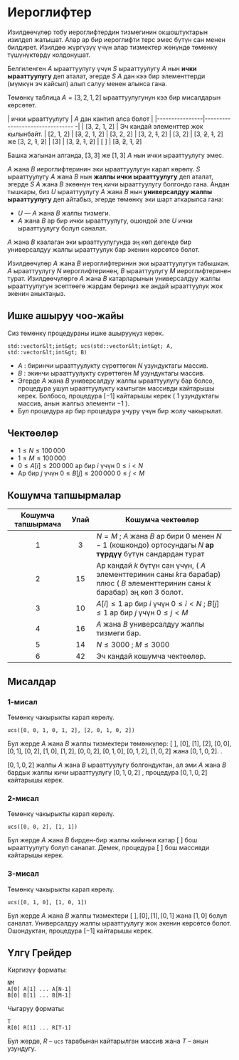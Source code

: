 # Иероглифтер

Изилдөөчүлөр тобу иероглифтердин тизмегинин окшоштуктарын изилдеп жатышат.
Алар ар бир иероглифти терс эмес бүтүн сан менен билдирет.
Изилдөө жүргүзүү үчүн алар тизмектер жөнүндө төмөнкү түшүнүктөрдү колдонушат.

Белгиленген $A$ ырааттуулугу үчүн $S$ ырааттуулугу $A$ нын **ички ырааттуулугу** деп аталат, эгерде $S$ $A$ дан кээ бир элементтерди (мүмкүн эч кайсыл) алып салуу менен алынса гана.

Төмөнкү таблица $A = [3, 2, 1, 2]$ ырааттуулугунун кээ бир мисалдарын көрсөтөт.

| ички ырааттуулугу | $A$ дан кантип алса болот  |
|----------------|-------------------------------- -|
| [3, 2, 1, 2] | Эч кандай элементтер жок кылынбайт.
| [2, 1, 2] | [<s>3</s>, 2, 1, 2]
| [3, 2, 2] | [3, 2, <s>1</s>, 2]
| [3, 2] | [3, <s>2</s>, <s>1</s>, 2] же [3, 2, <s>1</s>, <s>2</s>]
| [3] | [3, <s>2</s>, <s>1</s>, <s>2</s>]
| [ ] | [<s>3</s>, <s>2</s>, <s>1</s>, <s>2</s>]

Башка жагынан алганда, $[3, 3]$ же $[1, 3]$ $A$ нын ички ырааттуулугу эмес.

$A$ жана $B$ иероглифтеринин эки ырааттуулугун карап көрөлү.
$S$ ырааттуулугу $A$ жана $B$ нын **жалпы ички ырааттуулугу** деп аталат, эгерде $S$ $A$ жана $B$ экөөнүн тең кичи ырааттуулугу болгондо гана.
Андан тышкары, биз $U$ ырааттуулугу $A$ жана $B$ нын **универсалдуу жалпы ырааттуулугу** деп айтабыз, эгерде төмөнкү эки шарт аткарылса гана:
* $U$ — $A$ жана $B$ жалпы тизмеги.
* $A$ жана $B$ ар бир ички ырааттуулугу, ошондой эле $U$ ички ырааттуулугу болуп саналат.

$A$ жана $B$ каалаган эки ырааттуулугунда эң көп дегенде бир универсалдуу жалпы ырааттуулук бар экенин көрсөтсө болот.

Изилдөөчүлөр $A$ жана $B$ иероглифтеринин эки ырааттуулугун табышкан.
$A$ ырааттуулугу $N$ иероглифтеринен, $B$ ырааттуулугу $M$ иероглифтеринен турат.
Изилдөөчүлөргө $A$ жана $B$ катарларынын универсалдуу жалпы ырааттуулугун эсептөөгө жардам бериңиз же андай ырааттуулук жок экенин аныктаңыз.

## Ишке ашыруу чоо-жайы

Сиз төмөнкү процедураны ишке ашырууңуз керек.

```
std::vector&lt;int&gt; ucs(std::vector&lt;int&gt; A, std::vector&lt;int&gt; B)
```

* $A$ : биринчи ырааттуулукту сүрөттөгөн $N$ узундуктагы массив.
* $B$ : экинчи ырааттуулукту сүрөттөгөн $M$ узундуктагы массив.
* Эгерде $A$ жана $B$ универсалдуу жалпы ырааттуулугу бар болсо, процедура ушул ырааттуулукту камтыган массивди кайтарышы керек.
  Болбосо, процедура $[-1]$ кайтарышы керек ( $1$ узундуктагы массив, анын жалгыз элементи $-1$ ).
* Бул процедура ар бир процедура учуру үчүн бир жолу чакырылат.

## Чектөөлөр

* $1 \leq N \leq 100\,000$
* $1 \leq M \leq 100\,000$
* $0 \leq A[i] \leq 200\,000$ ар бир $i$ үчүн $0 \leq i < N$
* Ар бир $j$ үчүн $0 \leq B[j] \leq 200\,000$ $0 \leq j < M$

## Кошумча тапшырмалар

| Кошумча тапшырмача | Упай | Кошумча чектөөлөр |
| :-----: | :----: | -------------------------------- |
| 1 | $3$ | $N = M$ ; $A$ жана $B$ ар бири $0$ менен $N-1$ (кошкондо) ортосундагы $N$ **ар түрдүү** бүтүн сандардан турат 
| 2 | $15$ | Ар кандай $k$ бүтүн сан үчүн, ( $A$ элементтеринин саны $k$га барабар) плюс ( $B$ элементтеринин саны $k$ барабар) эң көп $3$ болот.
| 3 | $10$ | $A[i] \leq 1$ ар бир $i$ үчүн $0 \leq i < N$ ; $B[j] \leq 1$ ар бир $j$ үчүн $0 \leq j < M$
| 4 | $16$ | $A$ жана $B$ универсалдуу жалпы тизмеги бар.
| 5 | $14$ | $N \leq 3000$ ; $M \leq 3000$
| 6 | $42$ | Эч кандай кошумча чектөөлөр.

## Мисалдар

### 1-мисал

Төмөнкү чакырыкты карап көрөлү.

```
ucs([0, 0, 1, 0, 1, 2], [2, 0, 1, 0, 2])
```

Бул жерде $A$ жана $B$ жалпы тизмектери төмөнкүлөр:
$[\ ]$, $[0]$, $[1]$, $[2]$, $[0, 0]$, $[0, 1]$, $[0, 2]$, $[1, 0]$, $[1, 2]$, $[0, 0, 2]$, $[0, 1, 0]$, $[0, 1, 2]$, $[1, 0, 2]$ жана $[0, 1, 0, 2]$. .

$[0, 1, 0, 2]$ жалпы $A$ жана $B$ ырааттуулугу болгондуктан, ал эми $A$ жана $B$ бардык жалпы кичи ырааттуулугу $[0, 1, 0, 2]$ , процедура $[0, 1, 0, 2]$ кайтарышы керек.

### 2-мисал

Төмөнкү чакырыкты карап көрөлү.

```
ucs([0, 0, 2], [1, 1])
```

Бул жерде $A$ жана $B$ бирден-бир жалпы кийинки катар $[\ ]$ бош ырааттуулугу болуп саналат.
Демек, процедура $[\ ]$ бош массивди кайтарышы керек.

### 3-мисал

Төмөнкү чакырыкты карап көрөлү.
```
ucs([0, 1, 0], [1, 0, 1])
```

Бул жерде $A$ жана $B$ жалпы тизмектери $[\ ], [0], [1], [0, 1]$ жана $[1, 0]$ болуп саналат.
Универсалдуу жалпы ырааттуулугу жок экенин көрсөтсө болот.
Ошондуктан, процедура $[-1]$ кайтарышы керек.

## Үлгү Грейдер

Киргизүү форматы:

```
NM
A[0] A[1] ... A[N-1]
B[0] B[1] ... B[M-1]
```

Чыгаруу форматы:

```
T
R[0] R[1] ... R[T-1]
```

Бул жерде, $R$ – `ucs` тарабынан кайтарылган массив жана $T$ – анын узундугу.

